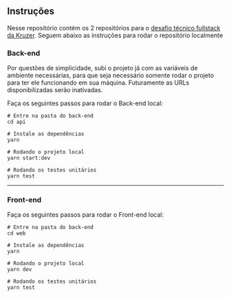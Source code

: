 ## Instruções

Nesse repositório contém os 2 repositórios para o [desafio técnico fullstack da Kruzer](https://github.com/kruzer-io/challange-fullstack-pleno). Seguem abaixo as instruções para rodar o repositório localmente

### Back-end

Por questões de simplicidade, subi o projeto já com as variáveis de ambiente necessárias, para que seja necessário somente rodar o projeto para ter ele funcionando em sua máquina. Futuramente as URLs disponibilizadas serão inativadas.

Faça os seguintes passos para rodar o Back-end local:
```shell
# Entre na pasta do back-end
cd api

# Instale as dependências
yarn

# Rodando o projeto local
yarn start:dev

# Rodando os testes unitários
yarn test
```

---

### Front-end

Faça os seguintes passos para rodar o Front-end local:
```shell
# Entre na pasta do back-end
cd web

# Instale as dependências
yarn

# Rodando o projeto local
yarn dev

# Rodando os testes unitários
yarn test
```
